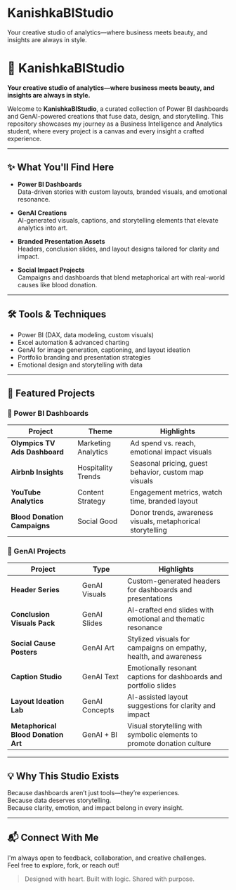 # KanishkaBIStudio
Your creative studio of analytics—where business meets beauty, and insights are always in style.
# 🎨 KanishkaBIStudio

**Your creative studio of analytics—where business meets beauty, and insights are always in style.**

Welcome to **KanishkaBIStudio**, a curated collection of Power BI dashboards and GenAI-powered creations that fuse data, design, and storytelling. This repository showcases my journey as a Business Intelligence and Analytics student, where every project is a canvas and every insight a crafted experience.

---

## ✨ What You'll Find Here

- **Power BI Dashboards**  
  Data-driven stories with custom layouts, branded visuals, and emotional resonance.

- **GenAI Creations**  
  AI-generated visuals, captions, and storytelling elements that elevate analytics into art.

- **Branded Presentation Assets**  
  Headers, conclusion slides, and layout designs tailored for clarity and impact.

- **Social Impact Projects**  
  Campaigns and dashboards that blend metaphorical art with real-world causes like blood donation.

---

## 🛠️ Tools & Techniques

- Power BI (DAX, data modeling, custom visuals)
- Excel automation & advanced charting
- GenAI for image generation, captioning, and layout ideation
- Portfolio branding and presentation strategies
- Emotional design and storytelling with data

---

## 📁 Featured Projects

### 🔷 Power BI Dashboards

| Project | Theme | Highlights |
|--------|-------|------------|
| **Olympics TV Ads Dashboard** | Marketing Analytics | Ad spend vs. reach, emotional impact visuals |
| **Airbnb Insights** | Hospitality Trends | Seasonal pricing, guest behavior, custom map visuals |
| **YouTube Analytics** | Content Strategy | Engagement metrics, watch time, branded layout |
| **Blood Donation Campaigns** | Social Good | Donor trends, awareness visuals, metaphorical storytelling |

### 🔶 GenAI Projects

| Project | Type | Highlights |
|--------|------|------------|
| **Header Series** | GenAI Visuals | Custom-generated headers for dashboards and presentations |
| **Conclusion Visuals Pack** | GenAI Slides | AI-crafted end slides with emotional and thematic resonance |
| **Social Cause Posters** | GenAI Art | Stylized visuals for campaigns on empathy, health, and awareness |
| **Caption Studio** | GenAI Text | Emotionally resonant captions for dashboards and portfolio slides |
| **Layout Ideation Lab** | GenAI Concepts | AI-assisted layout suggestions for clarity and impact |
| **Metaphorical Blood Donation Art** | GenAI + BI | Visual storytelling with symbolic elements to promote donation culture |

---

## 💡 Why This Studio Exists

Because dashboards aren’t just tools—they’re experiences.  
Because data deserves storytelling.  
Because clarity, emotion, and impact belong in every insight.

---

## 📬 Connect With Me

I'm always open to feedback, collaboration, and creative challenges.  
Feel free to explore, fork, or reach out!

> Designed with heart. Built with logic. Shared with purpose.
